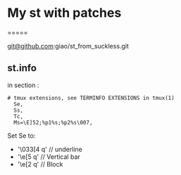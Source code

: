 # My st with patches
=====

git@github.com:giao/st_from_suckless.git

## st.info

in section :

```
# tmux extensions, see TERMINFO EXTENSIONS in tmux(1)
  Se,
  Ss,
  Tc,
  Ms=\E]52;%p1%s;%p2%s\007,
```
Set Se to:
- '\033[4 q'  // underline
- '\e[5 q'  // Vertical bar
- '\e[2 q' // Block

